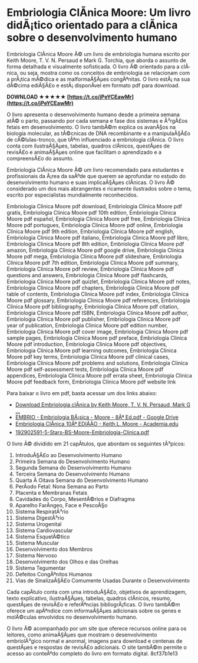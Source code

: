 
 
# Embriologia ClÃ­nica Moore: Um livro didÃ¡tico orientado para a clÃ­nica sobre o desenvolvimento humano
 
Embriologia ClÃ­nica Moore Ã© um livro de embriologia humana escrito por Keith Moore, T. V. N. Persaud e Mark G. Torchia, que aborda o assunto de forma detalhada e visualmente sofisticada. O livro Ã© orientado para a clÃ­nica, ou seja, mostra como os conceitos de embriologia se relacionam com a prÃ¡tica mÃ©dica e as malformaÃ§Ãµes congÃªnitas. O livro estÃ¡ na sua dÃ©cima ediÃ§Ã£o e estÃ¡ disponÃ­vel em formato pdf para download.
 
**DOWNLOAD ★★★★★ [https://t.co/jPeYCEawMr](https://t.co/jPeYCEawMr)**


 
O livro apresenta o desenvolvimento humano desde a primeira semana atÃ© o parto, passando por cada semana e fase dos sistemas e Ã³rgÃ£os fetais em desenvolvimento. O livro tambÃ©m explica os avanÃ§os na biologia molecular, as tÃ©cnicas de DNA recombinante e a manipulaÃ§Ã£o de cÃ©lulas-tronco, que tÃªm influenciado a embriologia clÃ­nica. O livro conta com ilustraÃ§Ãµes, tabelas, quadros clÃ­nicos, questÃµes de revisÃ£o e animaÃ§Ãµes online que facilitam o aprendizado e a compreensÃ£o do assunto.
 
Embriologia ClÃ­nica Moore Ã© um livro recomendado para estudantes e profissionais da Ã¡rea da saÃºde que querem se aprofundar no estudo do desenvolvimento humano e suas implicaÃ§Ãµes clÃ­nicas. O livro Ã© considerado um dos mais abrangentes e ricamente ilustrados sobre o tema, escrito por especialistas mundialmente reconhecidos.
 
Embriologia Clinica Moore pdf download,  Embriologia Clinica Moore pdf gratis,  Embriologia Clinica Moore pdf 10th edition,  Embriologia Clinica Moore pdf español,  Embriologia Clinica Moore pdf free,  Embriologia Clinica Moore pdf portugues,  Embriologia Clinica Moore pdf online,  Embriologia Clinica Moore pdf 9th edition,  Embriologia Clinica Moore pdf english,  Embriologia Clinica Moore pdf italiano,  Embriologia Clinica Moore pdf libro,  Embriologia Clinica Moore pdf 8th edition,  Embriologia Clinica Moore pdf amazon,  Embriologia Clinica Moore pdf google drive,  Embriologia Clinica Moore pdf mega,  Embriologia Clinica Moore pdf slideshare,  Embriologia Clinica Moore pdf 7th edition,  Embriologia Clinica Moore pdf summary,  Embriologia Clinica Moore pdf review,  Embriologia Clinica Moore pdf questions and answers,  Embriologia Clinica Moore pdf flashcards,  Embriologia Clinica Moore pdf quizlet,  Embriologia Clinica Moore pdf notes,  Embriologia Clinica Moore pdf chapters,  Embriologia Clinica Moore pdf table of contents,  Embriologia Clinica Moore pdf index,  Embriologia Clinica Moore pdf glossary,  Embriologia Clinica Moore pdf references,  Embriologia Clinica Moore pdf bibliography,  Embriologia Clinica Moore pdf citation,  Embriologia Clinica Moore pdf ISBN,  Embriologia Clinica Moore pdf author,  Embriologia Clinica Moore pdf publisher,  Embriologia Clinica Moore pdf year of publication,  Embriologia Clinica Moore pdf edition number,  Embriologia Clinica Moore pdf cover image,  Embriologia Clinica Moore pdf sample pages,  Embriologia Clinica Moore pdf preface,  Embriologia Clinica Moore pdf introduction,  Embriologia Clinica Moore pdf objectives,  Embriologia Clinica Moore pdf learning outcomes,  Embriologia Clinica Moore pdf key terms,  Embriologia Clinica Moore pdf clinical cases,  Embriologia Clinica Moore pdf problems and solutions,  Embriologia Clinica Moore pdf self-assessment tests,  Embriologia Clinica Moore pdf appendices,  Embriologia Clinica Moore pdf errata sheet,  Embriologia Clinica Moore pdf feedback form,  Embriologia Clinica Moore pdf website link
 
Para baixar o livro em pdf, basta acessar um dos links abaixo:
 
- [Download Embriologia clÃ­nica by Keith Moore, T. V. N. Persaud, Mark G ...](https://zlib.pub/book/embriologia-clinica-1phlh1jdhes0)
- [EMBRIO - Embriologia BÃ¡sica - Moore - 8Âª Ed.pdf - Google Drive](https://drive.google.com/file/d/0B56kNsPk_dI4aHF0ZXZiUFF5dmc/view?usp=sharing)
- [Embriologia ClÃ­nica 10Âª EDIÃÃO - Keith L. Moore - Academia.edu](https://www.academia.edu/44349934/Embriologia_Cl%C3%ADnica_10a_EDI%C3%87%C3%83O_Keith_L_Moore)
- [192902591-5-Stars-BS-Moore-Embriologia-Clinica.pdf](https://drive.google.com/file/d/0B0rV2Sx7hZjbSUEySUhzMHRPeU0/view?usp=sharing)

O livro Ã© dividido em 21 capÃ­tulos, que abordam os seguintes tÃ³picos:

1. IntroduÃ§Ã£o ao Desenvolvimento Humano
2. Primeira Semana do Desenvolvimento Humano
3. Segunda Semana do Desenvolvimento Humano
4. Terceira Semana do Desenvolvimento Humano
5. Quarta Ã  Oitava Semana do Desenvolvimento Humano
6. PerÃ­odo Fetal: Nona Semana ao Parto
7. Placenta e Membranas Fetais
8. Cavidades do Corpo, MesentÃ©rios e Diafragma
9. Aparelho FarÃ­ngeo, Face e PescoÃ§o
10. Sistema RespiratÃ³rio
11. Sistema DigestÃ³rio
12. Sistema Urogenital
13. Sistema Cardiovascular
14. Sistema EsquelÃ©tico
15. Sistema Muscular
16. Desenvolvimento dos Membros
17. Sistema Nervoso
18. Desenvolvimento dos Olhos e das Orelhas
19. Sistema Tegumentar
20. Defeitos CongÃªnitos Humanos
21. Vias de SinalizaÃ§Ã£o Comumente Usadas Durante o Desenvolvimento

Cada capÃ­tulo conta com uma introduÃ§Ã£o, objetivos de aprendizagem, texto explicativo, ilustraÃ§Ãµes, tabelas, quadros clÃ­nicos, resumo, questÃµes de revisÃ£o e referÃªncias bibliogrÃ¡ficas. O livro tambÃ©m oferece um apÃªndice com informaÃ§Ãµes adicionais sobre os genes e molÃ©culas envolvidos no desenvolvimento humano.
 
O livro Ã© acompanhado por um site que oferece recursos online para os leitores, como animaÃ§Ãµes que mostram o desenvolvimento embriolÃ³gico normal e anormal, imagens para download e centenas de questÃµes e respostas de revisÃ£o adicionais. O site tambÃ©m permite o acesso ao conteÃºdo completo do livro em formato digital.
 8cf37b1e13
 
